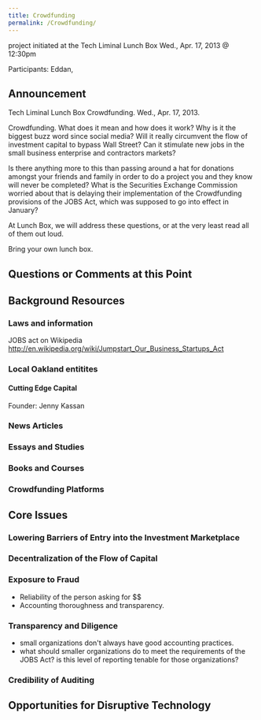 ```yaml
---
title: Crowdfunding
permalink: /Crowdfunding/
---
```


project initiated at the Tech Liminal Lunch Box Wed., Apr. 17, 2013 @ 12:30pm

Participants: Eddan,

Announcement
------------

Tech Liminal Lunch Box Crowdfunding. Wed., Apr. 17, 2013.

Crowdfunding. What does it mean and how does it work? Why is it the biggest buzz word since social media? Will it really circumvent the flow of investment capital to bypass Wall Street? Can it stimulate new jobs in the small business enterprise and contractors markets?

Is there anything more to this than passing around a hat for donations amongst your friends and family in order to do a project you and they know will never be completed? What is the Securities Exchange Commission worried about that is delaying their implementation of the Crowdfunding provisions of the JOBS Act, which was supposed to go into effect in January?

At Lunch Box, we will address these questions, or at the very least read all of them out loud.

Bring your own lunch box.

Questions or Comments at this Point
-----------------------------------

Background Resources
--------------------

### Laws and information

JOBS act on Wikipedia <http://en.wikipedia.org/wiki/Jumpstart_Our_Business_Startups_Act>

### Local Oakland entitites

#### Cutting Edge Capital

Founder: Jenny Kassan

### News Articles

### Essays and Studies

### Books and Courses

### Crowdfunding Platforms

Core Issues
-----------

### Lowering Barriers of Entry into the Investment Marketplace

### Decentralization of the Flow of Capital

### Exposure to Fraud

-   Reliability of the person asking for $$
-   Accounting thoroughness and transparency.

### Transparency and Diligence

-   small organizations don't always have good accounting practices.
-   what should smaller organizations do to meet the requirements of the JOBS Act? is this level of reporting tenable for those organizations?

### Credibility of Auditing

Opportunities for Disruptive Technology
---------------------------------------